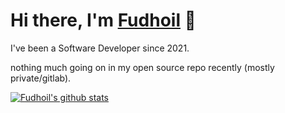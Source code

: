 <!-- profile readme -->

# Hi there, I'm [Fudhoil](https://fudhoil.vercel.app) 👋

I've been a Software Developer since 2021.

nothing much going on in my open source repo recently (mostly private/gitlab). 

[![Fudhoil's github stats](https://github-readme-stats.vercel.app/api?username=fudhoil&show_icons=true&theme=radical)](fudhoil.vercel.app)
